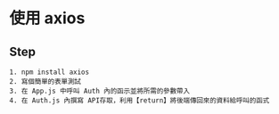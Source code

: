 # 使用 axios

## Step

    1. npm install axios
    2. 寫個簡單的表單測試
    3. 在 App.js 中呼叫 Auth 內的函示並將所需的參數帶入
    4. 在 Auth.js 內撰寫 API存取，利用【return】將後端傳回來的資料給呼叫的函式
